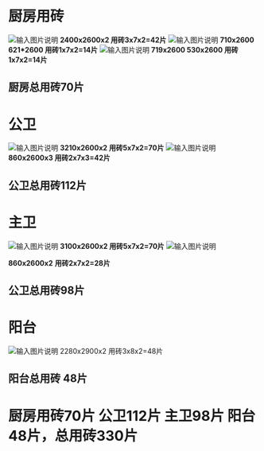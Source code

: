 # 厨房用砖
![输入图片说明](/imgs/2022-11-02/d6u3jMeNC96HiurT.png)
**2400x2600x2
用砖3x7x2=42片**
![输入图片说明](/imgs/2022-11-02/3ThoHrPiYyglkQU5.png)
**710x2600
621*2600
 用砖1x7x2=14片**
![输入图片说明](/imgs/2022-11-02/Fkut2oHYUaOVwORk.png)
**719x2600
530x2600
 用砖1x7x2=14片**
 ## 厨房总用砖70片

# 公卫
![输入图片说明](/imgs/2022-11-02/ttBVNiEAfREdEVj5.png)
**3210x2600x2
用砖5x7x2=70片**
![输入图片说明](/imgs/2022-11-02/aonSK3JVJwX8qWE8.png)
**860x2600x3
用砖2x7x3=42片**
## 公卫总用砖112片
# 主卫
![输入图片说明](/imgs/2022-11-02/6VZkO96aSGIXs3o2.png)
**3100x2600x2
用砖5x7x2=70片**
![输入图片说明](/imgs/2022-11-02/Den1G3sncYboyCjy.png)

**860x2600x2**
**用砖2x7x2=28片**
## 公卫总用砖98片
# 阳台
![输入图片说明](/imgs/2022-11-02/GGXcgrnEOqu7uaI4.png)
2280x2900x2
用砖3x8x2=48片
## 阳台总用砖 48片 

# 厨房用砖70片 公卫112片 主卫98片 阳台48片，总用砖330片
<!--stackedit_data:
eyJoaXN0b3J5IjpbNTgzMzczNzMxLDkxODQxNzE0MywtMjA4OD
c0NjYxMl19
-->